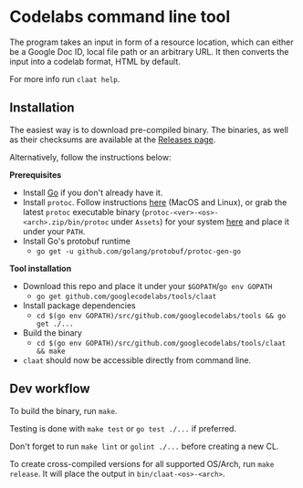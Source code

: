 # Codelabs command line tool

The program takes an input in form of a resource location,
which can either be a Google Doc ID, local file path or an arbitrary URL.
It then converts the input into a codelab format, HTML by default.

For more info run `claat help`.

## Installation

The easiest way is to download pre-compiled binary.
The binaries, as well as their checksums are available at the
[Releases page](https://github.com/googlecodelabs/tools/releases/latest).

Alternatively, follow the instructions below:

**Prerequisites**
- Install [Go](https://golang.org/dl/) if you don't already have it.
- Install `protoc`. Follow instructions [here](http://google.github.io/proto-lens/installing-protoc.html) (MacOS and Linux), or grab the latest `protoc` executable binary (`protoc-<ver>-<os>-<arch>.zip/bin/protoc` under `Assets`) for your system [here](https://github.com/protocolbuffers/protobuf/releases) and place it under your `PATH`.
- Install Go's protobuf runtime
  - `go get -u github.com/golang/protobuf/protoc-gen-go`

**Tool installation**
- Download this repo and place it under your `$GOPATH`/`go env GOPATH`
  - `go get github.com/googlecodelabs/tools/claat`
- Install package dependencies
  - `cd $(go env GOPATH)/src/github.com/googlecodelabs/tools && go get ./...`
- Build the binary
  - `cd $(go env GOPATH)/src/github.com/googlecodelabs/tools/claat && make`
- `claat` should now be accessible directly from command line.


## Dev workflow

To build the binary, run `make`.

Testing is done with `make test` or `go test ./...` if preferred.

Don't forget to run `make lint` or `golint ./...` before creating a new CL.

To create cross-compiled versions for all supported OS/Arch, run `make release`.
It will place the output in `bin/claat-<os>-<arch>`.

